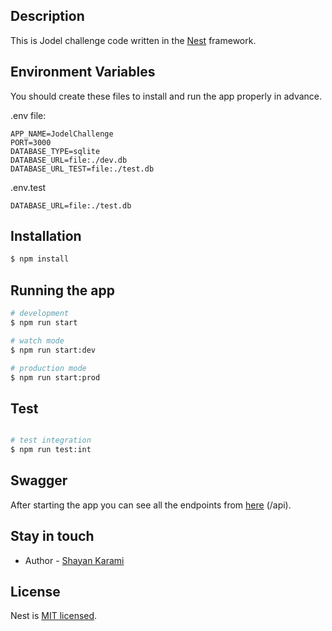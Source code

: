 ## Description

This is Jodel challenge code written in the [Nest](https://github.com/nestjs/nest) framework.

## Environment Variables
You should create these files to install and run the app properly in advance.

.env file:
```env
APP_NAME=JodelChallenge
PORT=3000
DATABASE_TYPE=sqlite
DATABASE_URL=file:./dev.db
DATABASE_URL_TEST=file:./test.db
```
.env.test
```
DATABASE_URL=file:./test.db
```
## Installation

```bash
$ npm install
```

## Running the app

```bash
# development
$ npm run start

# watch mode
$ npm run start:dev

# production mode
$ npm run start:prod
```

## Test

```bash

# test integration
$ npm run test:int
```

## Swagger

After starting the app you can see all the endpoints from [here](http://localhost:3000/api) (/api).

## Stay in touch

- Author - [Shayan Karami](https://www.linkedin.com/in/shayankarami/)

## License

Nest is [MIT licensed](LICENSE).
